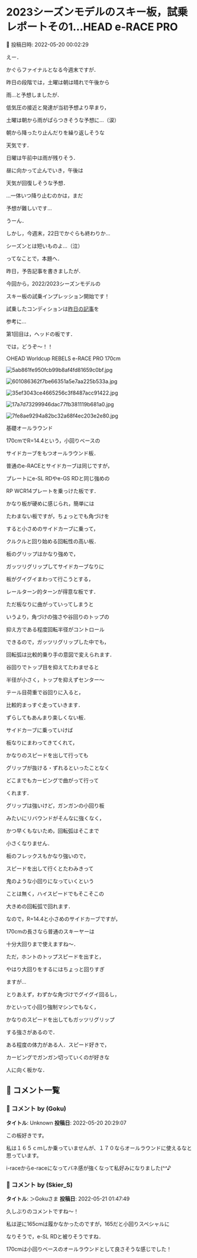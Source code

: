 # 2023シーズンモデルのスキー板，試乗レポートその1…HEAD e-RACE PRO

📅 投稿日時: 2022-05-20 00:02:29

えー．


かぐらファイナルとなる今週末ですが．


昨日の段階では，土曜は朝は晴れで午後から


雨…と予想しましたが．


低気圧の接近と発達が当初予想より早まり，


土曜は朝から雨がぱらつきそうな予想に…（涙）


朝から降ったり止んだりを繰り返しそうな


天気です．





日曜は午前中は雨が残りそう．


昼に向かって止んでいき，午後は


天気が回復しそうな予想．


…一体いつ降り止むのかは，まだ


予想が難しいです…





うーん．


しかし，今週末，22日でかぐらも終わりか…


シーズンとは短いものよ…（泣）





ってなことで，本題へ．





昨日，予告記事を書きましたが．


今回から，2022/2023シーズンモデルの


スキー板の試乗インプレッション開始です！


試乗したコンディションは[昨日の記事](edcd895d6007ae257c88214c494d88165.md)を


参考に…





第1回目は，ヘッドの板です．


では，どうぞ～！！[]()





○HEAD Worldcup REBELS e-RACE PRO 170cm







![5ab861fe950fcb99b8af4fd81659c0bf.jpg](images/5ab861fe950fcb99b8af4fd81659c0bf.jpg)









![601086362f7be66351a5e7aa225b533a.jpg](images/601086362f7be66351a5e7aa225b533a.jpg)









![35ef3043ce4665256c3f8487acc91422.jpg](images/35ef3043ce4665256c3f8487acc91422.jpg)









![17a7d73299946dac77fb381119b681a0.jpg](images/17a7d73299946dac77fb381119b681a0.jpg)









![7fe8ae9294a82bc32a68f4ec203e2e80.jpg](images/7fe8ae9294a82bc32a68f4ec203e2e80.jpg)







基礎オールラウンド





170cmでR=14.4という，小回りベースの


サイドカーブをもつオールラウンド板．





普通のe-RACEとサイドカーブは同じですが，


プレートにe-SL RDやe-GS RDと同じ強めの


RP WCR14プレートを乗っけた板です．





かなり板が硬めに感じられ，簡単には


たわまない板ですが，ちょっとでも角づけを


すると小さめのサイドカーブに乗って，


クルクルと回り始める回転性の高い板．





板のグリップはかなり強めで，


ガッツリグリップしてサイドカーブなりに


板がグイグイまわって行こうとする，


レールターン的ターンが得意な板です．





ただ板なりに曲がっていってしまうと


いうより，角づけの強さや谷回りのトップの


抑え方である程度回転半径がコントロール


できるので，ガッツリグリップした中でも，


回転弧は比較的乗り手の意図で変えられます．


谷回りでトップ目を抑えてたわませると


半径が小さく，トップを抑えずセンター～


テール目荷重で谷回りに入ると，


比較的まっすぐ走っていきます．





ずらしてもあんまり楽しくない板．


サイドカーブに乗っていけば


板なりにまわってきてくれて，


かなりのスピードを出して行っても


グリップが抜ける・ずれるといったことなく


どこまでもカービングで曲がって行って


くれます．





グリップは強いけど，ガンガンの小回り板


みたいにリバウンドがそんなに強くなく，


かつ早くもないため，回転弧はそこまで


小さくなりません．





板のフレックスもかなり強いので，


スピードを出して行くとたわみきって


鬼のような小回りになっていくという


ことは無く，ハイスピードでもそこそこの


大きめの回転弧で回れます．





なので，R=14.4と小さめのサイドカーブですが，


170cmの長さなら普通のスキーヤーは


十分大回りまで使えますね～．





ただ，ホントのトップスピードを出すと，


やはり大回りをするにはちょっと回りすぎ


ますが…





とりあえず，わずかな角づけでグイグイ回るし，


かといって小回り強制マシンでもなく，


かなりのスピードを出してもガッツリグリップ


する強さがあるので．


ある程度の体力がある人．スピード好きで，


カービングでガンガン切っていくのが好きな


人に向く板かな．

## 💬 コメント一覧

### 💬 コメント by (Goku)
**タイトル**: Unknown
**投稿日**: 2022-05-20 20:29:07

この板好きです。

私は１６５ｃｍしか乗っていませんが、１７０ならオールラウンドに使えるなと思っています。

i-raceからe-raceになってバネ感が強くなって私好みになりました(^^♪

### 💬 コメント by (Skier_S)
**タイトル**: ＞Gokuさま
**投稿日**: 2022-05-21 01:47:49

久しぶりのコメントですね～！

私は逆に165cmは履かなかったのですが，165だと小回りスペシャルに

なりそうで，e-SL RDと被りそうですね．

170cmは小回りベースのオールラウンドとして良さそうな感じでした！

